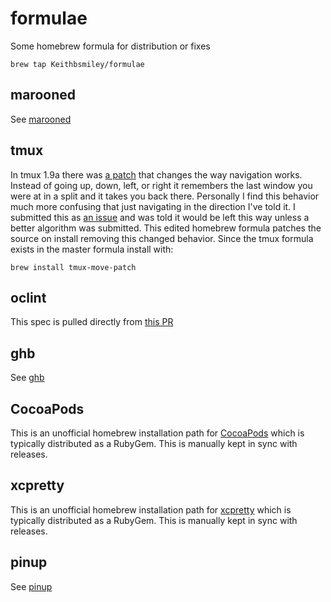# formulae

Some homebrew formula for distribution or fixes

```
brew tap Keithbsmiley/formulae
```

## marooned

See [marooned](https://github.com/Keithbsmiley/marooned/)

## tmux
In tmux 1.9a there was [a
patch](http://sourceforge.net/p/tmux/tickets/97/) that changes the way
navigation works. Instead of going up, down, left, or right it remembers
the last window you were at in a split and it takes you back there.
Personally I find this behavior much more confusing that just navigating
in the direction I've told it. I submitted this as [an
issue](http://sourceforge.net/p/tmux/tickets/122/) and was told it would
be left this way unless a better algorithm was submitted. This edited
homebrew formula patches the source on install removing this changed
behavior. Since the tmux formula exists in the master formula install
with:

```
brew install tmux-move-patch
```

## oclint

This spec is pulled directly from [this
PR](https://github.com/Homebrew/homebrew/pull/28724)

## ghb

See [ghb](https://github.com/Keithbsmiley/ghb)

## CocoaPods

This is an unofficial homebrew installation path for
[CocoaPods](https://github.com/CocoaPods/CocoaPods) which is typically
distributed as a RubyGem. This is manually kept in sync with releases.

## xcpretty

This is an unofficial homebrew installation path for
[xcpretty](https://github.com/supermarin/xcpretty) which is typically
distributed as a RubyGem. This is manually kept in sync with releases.

## pinup

See [pinup](https://github.com/Keithbsmiley/pinup-py/)
